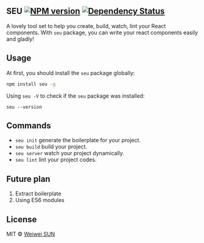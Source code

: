 SEU [![NPM version][npm-image]][npm-url] [![Dependency Status][daviddm-image]][daviddm-url]
---

A lovely tool set to help you create, build, watch, lint your React components.
With `seu` package, you can write your react components easily and gladly!

## Usage

At first, you should install the `seu` package globally:

```bash
npm install seu -g
```
Using `seu -V` to check if the `seu` package was installed:

```
seu --version
```

## Commands

- `seu init`  generate the boilerplate for your project.
- `seu build`  build your project.
- `seu server`  watch your project dynamically.
- `seu lint`  lint your project codes.

## Future plan

1. Extract boilerplate
2. Using ES6 modules

## License

MIT © [Weiwei SUN](http://wwsun.github.io)


[npm-image]: https://badge.fury.io/js/seu.svg
[npm-url]: https://npmjs.org/package/seu
[daviddm-image]: https://david-dm.org/wwsun/seu?theme=shields.io
[daviddm-url]: https://david-dm.org/wwsun/seu